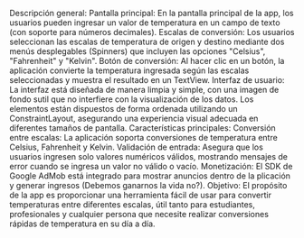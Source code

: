 Descripción general:
Pantalla principal: En la pantalla principal de la app, los usuarios pueden ingresar 
un valor de temperatura en un campo de texto (con soporte para números decimales).
Escalas de conversión: Los usuarios seleccionan las escalas de temperatura de origen y
destino mediante dos menús desplegables (Spinners) que incluyen las opciones "Celsius", 
"Fahrenheit" y "Kelvin".
Botón de conversión: Al hacer clic en un botón, la aplicación convierte la temperatura 
ingresada según las escalas seleccionadas y muestra el resultado en un TextView.
Interfaz de usuario: La interfaz está diseñada de manera limpia y simple, con una imagen
de fondo sutil que no interfiere con la visualización de los datos. Los elementos están 
dispuestos de forma ordenada utilizando un ConstraintLayout, asegurando una experiencia 
visual adecuada en diferentes tamaños de pantalla.
Características principales:
Conversión entre escalas: La aplicación soporta conversiones de temperatura entre Celsius, 
Fahrenheit y Kelvin.
Validación de entrada: Asegura que los usuarios ingresen solo valores numéricos válidos, 
mostrando mensajes de error cuando se ingresa un valor no válido o vacío.
Monetización: El SDK de Google AdMob está integrado para mostrar anuncios dentro de la 
plicación y generar ingresos (Debemos ganarnos la vida no?).
Objetivo:
El propósito de la app es proporcionar una herramienta fácil de usar para convertir temperaturas
entre diferentes escalas, útil tanto para estudiantes, profesionales y cualquier persona que
necesite realizar conversiones rápidas de temperatura en su día a día.
